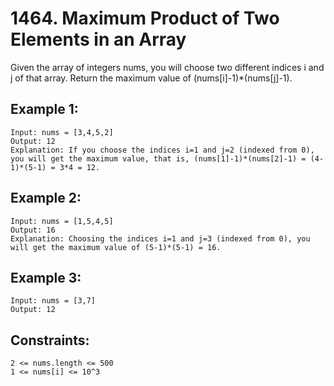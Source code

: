 # 1464. Maximum Product of Two Elements in an Array

Given the array of integers nums, you will choose two different indices i and j of that array. Return the maximum value of (nums[i]-1)*(nums[j]-1).
 

## Example 1:
    Input: nums = [3,4,5,2]
    Output: 12 
    Explanation: If you choose the indices i=1 and j=2 (indexed from 0), you will get the maximum value, that is, (nums[1]-1)*(nums[2]-1) = (4-1)*(5-1) = 3*4 = 12. 

## Example 2:
    Input: nums = [1,5,4,5]
    Output: 16
    Explanation: Choosing the indices i=1 and j=3 (indexed from 0), you will get the maximum value of (5-1)*(5-1) = 16.

## Example 3:
    Input: nums = [3,7]
    Output: 12

## Constraints:
    2 <= nums.length <= 500
    1 <= nums[i] <= 10^3

